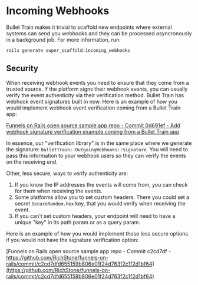 # Incoming Webhooks

Bullet Train makes it trivial to scaffold new endpoints where external systems can send you webhooks and they can be processed asyncronously in a background job. For more information, run:

```
rails generate super_scaffold:incoming_webhooks
```

## Security

When receiving webhook events you need to ensure that they come from a trusted source. If the platform signs their webhook events, you can usually verify the event authenticity via their verification method. Bullet Train has webhook event signatures built in now. Here is an example of how you would implement webhook event verification coming from a Bullet Train app:

[Funnels on Rails open source sample app repo - Commit 0d691ef - Add webhook signature verification example coming from a Bullet Train app](https://github.com/RichStone/funnels-on-rails/commit/0d691ef8e6121a574a109b18d6cd3e97630967ad)

In essence, our "verification library" is in the same place where we generate the signature: `BulletTrain::OutgoingWebhooks::Signature`. You will need to pass this information to your webhook users so they can verify the events on the receiving end.

Other, less secure, ways to verify authenticity are:

1. If you know the IP addresses the events will come from, you can check for them when receiving the events.
2. Some platforms allow you to set custom headers. There you could set a secret `SecureRandom.hex` key, that you would verify when receiving the event.
3. If you can't set custom headers, your endpoint will need to have a unique "key" in its path param or as a query param.

Here is an example of how you would implement those less secure options if you would not have the signature verification option:

[Funnels on Rails open source sample app repo - Commit c2cd7df -
 https://github.com/RichStone/funnels-on-rails/commit/c2cd7dfd655159b806e01f24d763f2c1f2d1bf64](https://github.com/RichStone/funnels-on-rails/commit/c2cd7dfd655159b806e01f24d763f2c1f2d1bf64)
